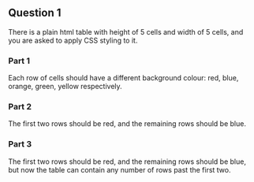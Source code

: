 
## Question 1
There is a plain html table with height of 5 cells and width of 5 cells, and you are asked to apply CSS styling to it.
### Part 1
Each row of cells should have a different background colour: red, blue, orange, green, yellow respectively.

### Part 2
The first two rows should be red, and the remaining rows should be blue.

### Part 3
The first two rows should be red, and the remaining rows should be blue, 
but now the table can contain any number of rows past the first two.
